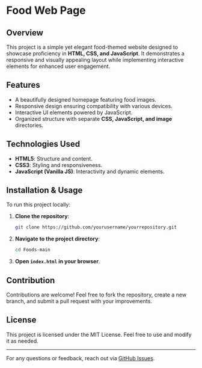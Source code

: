 # Food Web Page

## Overview
This project is a simple yet elegant food-themed website designed to showcase proficiency in **HTML, CSS, and JavaScript**. It demonstrates a responsive and visually appealing layout while implementing interactive elements for enhanced user engagement.

## Features
- A beautifully designed homepage featuring food images.
- Responsive design ensuring compatibility with various devices.
- Interactive UI elements powered by JavaScript.
- Organized structure with separate **CSS, JavaScript, and image** directories.

## Technologies Used
- **HTML5**: Structure and content.
- **CSS3**: Styling and responsiveness.
- **JavaScript (Vanilla JS)**: Interactivity and dynamic elements.

## Installation & Usage
To run this project locally:

1. **Clone the repository**:
   ```bash
   git clone https://github.com/yourusername/yourrepository.git
   ```
2. **Navigate to the project directory**:
   ```bash
   cd Foods-main
   ```
3. **Open `index.html` in your browser**.

## Contribution
Contributions are welcome! Feel free to fork the repository, create a new branch, and submit a pull request with your improvements.

## License
This project is licensed under the MIT License. Feel free to use and modify it as needed.

---
For any questions or feedback, reach out via [GitHub Issues](https://github.com/yourusername/yourrepository/issues).

